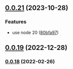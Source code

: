 ## [0.0.21](https://github.com/gregoranders/nodejs-project-info/compare/v0.0.20...v0.0.21) (2023-10-28)


### Features

* use node 20 ([80bfa97](https://github.com/gregoranders/nodejs-project-info/commit/80bfa972964c43d3648364adcbafe87d7f4c84a4))

## [0.0.19](https://github.com/gregoranders/nodejs-project-info/compare/v0.0.18...v0.0.19) (2022-12-28)

### [0.0.18](https://github.com/gregoranders/nodejs-project-info/compare/v0.0.17...v0.0.18) (2022-02-26)
